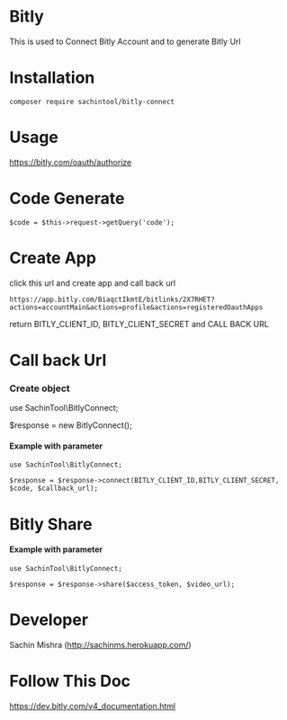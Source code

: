 # Bitly
This is used to Connect Bitly Account and to generate Bitly Url

# Installation
```
composer require sachintool/bitly-connect
```

# Usage

https://bitly.com/oauth/authorize

# Code Generate
```
$code = $this->request->getQuery('code');
```
# Create App

click this url and create app and call back url
```
https://app.bitly.com/BiaqctIkmtE/bitlinks/2X7RHET?actions=accountMain&actions=profile&actions=registeredOauthApps
```
return BITLY_CLIENT_ID, BITLY_CLIENT_SECRET and CALL BACK URL

# Call back Url


### Create object

use SachinTool\BitlyConnect;

$response = new BitlyConnect();

#### Example with parameter
```
use SachinTool\BitlyConnect;

$response = $response->connect(BITLY_CLIENT_ID,BITLY_CLIENT_SECRET, $code, $callback_url);
```


# Bitly Share

#### Example with parameter
```
use SachinTool\BitlyConnect;

$response = $response->share($access_token, $video_url);
```


# Developer
Sachin Mishra (http://sachinms.herokuapp.com/) 

# Follow This Doc
https://dev.bitly.com/v4_documentation.html
